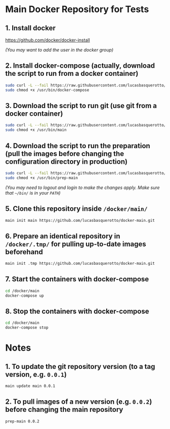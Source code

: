 # Main Docker Repository for Tests

## 1. Install docker

https://github.com/docker/docker-install

_(You may want to add the user in the docker group)_

## 2. Install docker-compose (actually, download the script to run from a docker container)

```bash
sudo curl -L --fail https://raw.githubusercontent.com/lucasbasquerotto/docker-scripts/master/docker-compose.sh -o /usr/bin/docker-compose
sudo chmod +x /usr/bin/docker-compose
```

## 3. Download the script to run git (use git from a docker container)

```bash
sudo curl -L --fail https://raw.githubusercontent.com/lucasbasquerotto/docker-scripts/master/main.sh -o /usr/bin/main
sudo chmod +x /usr/bin/main
```

## 4. Download the script to run the preparation (pull the images before changing the configuration directory in production)

```bash
sudo curl -L --fail https://raw.githubusercontent.com/lucasbasquerotto/docker-scripts/master/prep-main.sh -o /usr/bin/prep-main
sudo chmod +x /usr/bin/prep-main
```

_(You may need to logout and login to make the changes apply. Make sure that `~/bin/` is in your `PATH`)_

## 5. Clone this repository inside `/docker/main/`

```bash
main init main https://github.com/lucasbasquerotto/docker-main.git
```

## 6. Prepare an identical repository in `/docker/.tmp/` for pulling up-to-date images beforehand

```bash
main init .tmp https://github.com/lucasbasquerotto/docker-main.git
```

## 7. Start the containers with docker-compose

```bash
cd /docker/main
docker-compose up
```

## 8. Stop the containers with docker-compose

```bash
cd /docker/main
docker-compose stop
```

# Notes

## 1. To update the git repository version (to a tag version, e.g. `0.0.1`)

```bash
main update main 0.0.1
```

## 2. To pull images of a new version (e.g. `0.0.2`) before changing the main repository

```bash
prep-main 0.0.2
```
